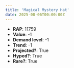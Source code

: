 ```yaml
---
title: 'Magical Mystery Hat'
date: 2025-08-06T00:00:00Z
---
```

- **RAP**: 11759
- **Value**: -1
- **Demand level**: -1
- **Trend**: -1
- **Projected?**: True
- **Hyped?**: True
- **Rare?**: True
